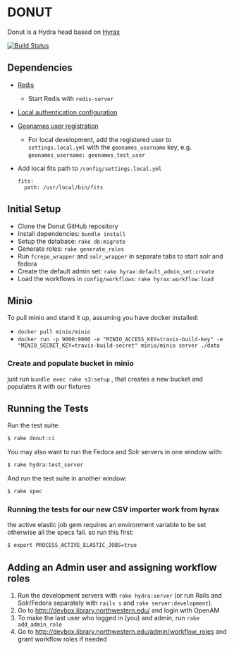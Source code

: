 # DONUT

Donut is a Hydra head based on [Hyrax](http://github.com/projecthydra-labs/hyrax)

[![Build Status](https://travis-ci.org/nulib/donut.svg?branch=master)](https://travis-ci.org/nulib/donut)

## Dependencies

* [Redis](http://redis.io/)
  * Start Redis with `redis-server`
* [Local authentication configuration](https://github.com/nulib/donut/wiki/Authentication-setup-for-dev-environment)
* [Geonames user registration](http://www.geonames.org/manageaccount)
  * For local development, add the registered user to `settings.local.yml` with the `geonames_username` key, e.g. `geonames_username: geonames_test_user`
* Add local fits path to `/config/settings.local.yml`

  ```
  fits:
    path: /usr/local/bin/fits
  ```

## Initial Setup

* Clone the Donut GitHub repository
* Install dependencies: `bundle install`
* Setup the database: `rake db:migrate`
* Generate roles: `rake generate_roles`
* Run `fcrepo_wrapper` and `solr_wrapper` in separate tabs to start solr and fedora
* Create the default admin set: `rake hyrax:default_admin_set:create`
* Load the workflows in `config/workflows`: `rake hyrax:workflow:load`

## Minio

To pull minio and stand it up, assuming you have docker installed:

* `docker pull minio/minio`
* `docker run -p 9000:9000 -e "MINIO_ACCESS_KEY=travis-build-key" -e "MINIO_SECRET_KEY=travis-build-secret" minio/minio server ./data`

### Create and populate bucket in minio

just run `bundle exec rake s3:setup` , that creates a new bucket and populates it with our fixtures

## Running the Tests

Run the test suite:

```sh
$ rake donut:ci
```

You may also want to run the Fedora and Solr servers in one window with:

```sh
$ rake hydra:test_server
```

And run the test suite in another window:

```sh
$ rake spec
```

### Running the tests for our new CSV importer work from hyrax

the active elastic job gem requires an environment variable to be set otherwise all the specs fail. so run this first:

```sh
$ export PROCESS_ACTIVE_ELASTIC_JOBS=true
```

## Adding an Admin user and assigning workflow roles

1. Run the development servers with `rake hydra:server` (or run Rails and Solr/Fedora separately with `rails s` and `rake server:development`).
1. Go to http://devbox.library.northwestern.edu/ and login with OpenAM
1. To make the last user who logged in (you) and admin, run `rake add_admin_role`
1. Go to http://devbox.library.northwestern.edu/admin/workflow_roles and grant workflow roles if needed
